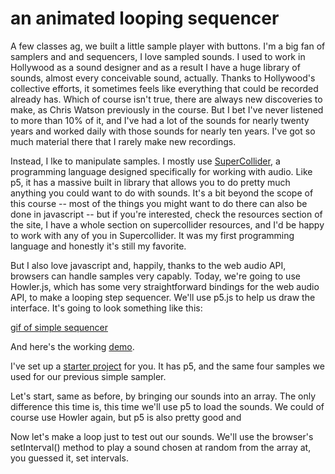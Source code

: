 #  an animated looping sequencer

A few classes ag, we built a little sample player with buttons.  I'm a big fan of samplers and and sequencers, I love sampled sounds.  I used to work in Hollywood as a sound designer and as a result I have a huge library of sounds, almost every conceivable sound, actually.  Thanks to Hollywood's collective efforts, it sometimes feels like everything that could be recorded already has.  Which of course isn't true, there are always new discoveries to make, as Chris Watson previously in the course.  But I bet I've never listened to more than 10% of it, and I've had a lot of the sounds for nearly twenty years and worked daily with those sounds for nearly ten years.  I've got so much material there that I rarely make new recordings.  

Instead, I lke to manipulate samples.  I mostly use [SuperCollider](), a programming language designed specifically for working with audio.  Like p5, it has a massive built in library that allows you to do pretty much anything you could want to do with sounds.  It's a bit beyond the scope of this course -- most of the things you might want to do there can also be done in javascript -- but if you're interested, check the resources section of the site, I have a whole section on supercollider resources, and I'd be happy to work with any of you in Supercollider.  It was my first programming language and honestly it's still my favorite.

But I also love javascript and, happily, thanks to the web audio API, browsers can handle samples very capably.  Today, we're going to use Howler.js, which has some very straightforward bindings for the web audio API, to make a looping step sequencer.  We'll use p5.js to help us draw the interface.  It's going to look something like this:

[gif of simple sequencer]()

And here's the working [demo]().

I've set up a [starter project]() for you.  It has p5, and the same four samples we used for our previous simple sampler.


Let's start, same as before, by bringing our sounds into an array.  The only difference this time is, this time we'll use p5 to load the sounds.  We could of course use Howler again, but p5 is also pretty good and 

Now let's make a loop just to test out our sounds.  We'll use the browser's setInterval() method to play a sound chosen at random from the array at, you guessed it, set intervals.



